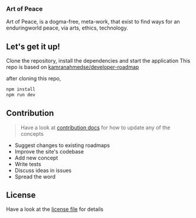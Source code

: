 ### Art of Peace

Art of Peace, is a dogma-free, meta-work, that exist to find  ways for an enduringworld peace, via arts, ethics, technology.

## Let's get it up!

Clone the repository, install the dependencies and start the application
This repo is based on [kamranahmedse/developer-roadmap](https://github.com/kamranahmedse/developer-roadmap)

after cloning this repo,
```bash
npm install
npm run dev
```

## Contribution

> Have a look at [contribution docs](./contributing) for how to update any of the concepts

- Suggest changes to existing roadmaps
- Improve the site's codebase
- Add new concept
- Write tests
- Discuss ideas in issues
- Spread the word

## License

Have a look at the [license file](./license) for details
